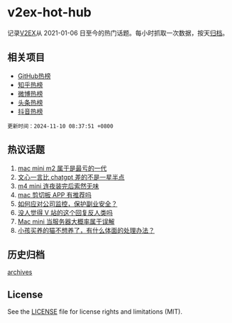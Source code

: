 # v2ex-hot-hub

 记录[V2EX](https://www.v2ex.com/)从 2021-01-06 日至今的热门话题。每小时抓取一次数据，按天[归档](archives)。
 
 ## 相关项目

- [GitHub热榜](https://github.com/it985/github-hot-hub)
- [知乎热榜](https://github.com/it985/zhihu-hot-hub)
- [微博热榜](https://github.com/it985/weibo-hot-hub)
- [头条热榜](https://github.com/it985/toutiao-hot-hub)
- [抖音热榜](https://github.com/it985/douyin-hot-hub)


 `更新时间：2024-11-10 08:37:51 +0800`

## 热议话题

1. [mac mini m2 属于是最亏的一代](https://www.v2ex.com/t/1087950)
1. [文心一言比 chatgpt 差的不是一星半点](https://www.v2ex.com/t/1087977)
1. [m4 mini 连夜装完后索然无味](https://www.v2ex.com/t/1087965)
1. [mac 剪切板 APP 有推荐吗](https://www.v2ex.com/t/1087989)
1. [如何应对公司监控，保护副业安全？](https://www.v2ex.com/t/1087932)
1. [没人觉得 V 站的这个回复反人类吗](https://www.v2ex.com/t/1087941)
1. [Mac mini 当服务器大概率属于误解](https://www.v2ex.com/t/1087940)
1. [小孩买养的猫不想养了，有什么体面的处理办法？](https://www.v2ex.com/t/1088038)

## 历史归档

[archives](archives)

## License

See the [LICENSE](LICENSE) file for license rights and limitations (MIT).
